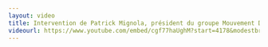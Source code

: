 ```yaml
---
layout: video
title: Intervention de Patrick Mignola, président du groupe Mouvement Démocrate et apparentés à l'Assemblée nationale
videourl: https://www.youtube.com/embed/cgf77haUghM?start=4178&modestbranding=1
---
```

